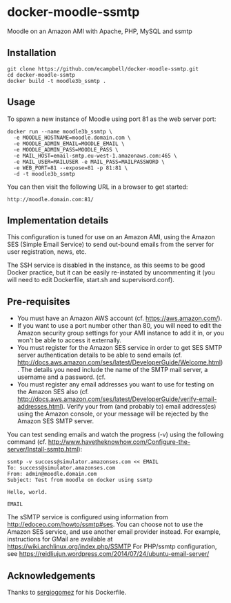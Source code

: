 docker-moodle-ssmtp
===================

Moodle on an Amazon AMI with Apache, PHP, MySQL and ssmtp

## Installation

```
git clone https://github.com/ecampbell/docker-moodle-ssmtp.git
cd docker-moodle-ssmtp
docker build -t moodle3b_ssmtp .
```

## Usage

To spawn a new instance of Moodle using port 81 as the web server port:

```
docker run --name moodle3b_ssmtp \
  -e MOODLE_HOSTNAME=moodle.domain.com \
  -e MOODLE_ADMIN_EMAIL=MOODLE_EMAIL \
  -e MOODLE_ADMIN_PASS=MOODLE_PASS \
  -e MAIL_HOST=email-smtp.eu-west-1.amazonaws.com:465 \
  -e MAIL_USER=MAILUSER -e MAIL_PASS=MAILPASSWORD \
  -e WEB_PORT=81 --expose=81 -p 81:81 \
  -d -t moodle3b_ssmtp
```

You can then visit the following URL in a browser to get started:

```
http://moodle.domain.com:81/
```

## Implementation details

This configuration is tuned for use on an Amazon AMI, using the Amazon SES (Simple Email Service)
to send out-bound emails from the server for user registration, news, etc.

The SSH service is disabled in the instance, as this seems to be good Docker practice, 
but it can be easily re-instated by uncommenting it
(you will need to edit Dockerfile, start.sh and supervisord.conf).

## Pre-requisites

* You must have an Amazon AWS account (cf. https://aws.amazon.com/).
* If you want to use a port number other than 80, you will need to edit the Amazon security group
settings for your AMI instance to add it in,
or you won't be able to access it externally.
* You must register for the Amazon SES service in order to get 
SES SMTP server authentication details to be able to send emails
(cf. http://docs.aws.amazon.com/ses/latest/DeveloperGuide/Welcome.html).
The details you need include the name of the SMTP mail server, a username and a password.
(cf. 
* You must register any email addresses you want to use for testing on the Amazon SES also
(cf. http://docs.aws.amazon.com/ses/latest/DeveloperGuide/verify-email-addresses.html).
Verify your from (and probably to) email address(es) using the Amazon console, 
or your message will be rejected by the Amazon SES SMTP server.

You can test sending emails and watch the progress (-v) using the following command
(cf. http://www.havetheknowhow.com/Configure-the-server/Install-ssmtp.html):

```
ssmtp -v success@simulator.amazonses.com << EMAIL
To: success@simulator.amazonses.com
From: admin@moodle.domain.com
Subject: Test from moodle on docker using ssmtp

Hello, world.

EMAIL
```

The sSMTP service is configured using information from http://edoceo.com/howto/ssmtp#ses.
You can choose not to use the Amazon SES service, and use another email provider instead. 
For example, instructions for GMail are available at https://wiki.archlinux.org/index.php/SSMTP
For PHP/ssmtp configuration, see https://reidliujun.wordpress.com/2014/07/24/ubuntu-email-server/

## Acknowledgements

Thanks to [sergiogomez](https://github.com/sergiogomez) for his Dockerfile.